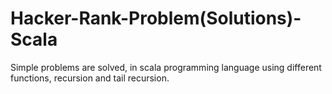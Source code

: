 # Hacker-Rank-Problem(Solutions)-Scala
Simple problems are solved, in scala programming language using different functions, recursion and tail recursion.
